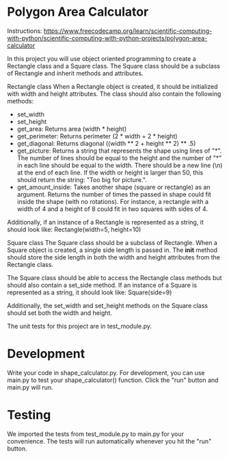 # Polygon Area Calculator

Instructions: https://www.freecodecamp.org/learn/scientific-computing-with-python/scientific-computing-with-python-projects/polygon-area-calculator

In this project you will use object oriented programming to create a Rectangle class and a Square class. The Square class should be a subclass of Rectangle and inherit methods and attributes.

Rectangle class
When a Rectangle object is created, it should be initialized with width and height attributes. The class should also contain the following methods:

- set_width
- set_height
- get_area: Returns area (width * height)
- get_perimeter: Returns perimeter (2 * width + 2 * height)
- get_diagonal: Returns diagonal ((width ** 2 + height ** 2) ** .5)
- get_picture: Returns a string that represents the shape using lines of "\*". The number of lines should be equal to the height and the number of "*" in each line should be equal to the width. There should be a new line (\n) at the end of each line. If the width or height is larger than 50, this should return the string: "Too big for picture.".
- get_amount_inside: Takes another shape (square or rectangle) as an argument. Returns the number of times the passed in shape could fit inside the shape (with no rotations). For instance, a rectangle with a width of 4 and a height of 8 could fit in two squares with sides of 4.

Additionally, if an instance of a Rectangle is represented as a string, it should look like: Rectangle(width=5, height=10)

Square class
The Square class should be a subclass of Rectangle. When a Square object is created, a single side length is passed in. The __init__ method should store the side length in both the width and height attributes from the Rectangle class.

The Square class should be able to access the Rectangle class methods but should also contain a set_side method. If an instance of a Square is represented as a string, it should look like: Square(side=9)

Additionally, the set_width and set_height methods on the Square class should set both the width and height.

The unit tests for this project are in test_module.py.

# Development
Write your code in shape_calculator.py. For development, you can use main.py to test your shape_calculator() function. Click the "run" button and main.py will run.

# Testing
We imported the tests from test_module.py to main.py for your convenience. The tests will run automatically whenever you hit the "run" button.
